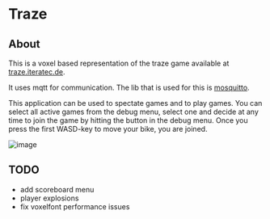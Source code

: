 # Traze

## About

This is a voxel based representation of the traze game available at [traze.iteratec.de](https://traze.iteratec.de).

It uses mqtt for communication. The lib that is used for this is [mosquitto](https://github.com/eclipse/mosquitto).

This application can be used to spectate games and to play games. You can select all active games from the debug menu,
select one and decide at any time to join the game by hitting the button in the debug menu. Once you press the first WASD-key
to move your bike, you are joined.

![image](https://raw.githubusercontent.com/wiki/mgerhardy/engine/images/traze.png)

## TODO

* add scoreboard menu
* player explosions
* fix voxelfont performance issues
